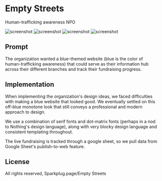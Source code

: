 # Empty Streets
Human-trafficking awareness NPO

![screenshot](https://i.imgur.com/tmJ1ntZ.png)
![screenshot](https://i.imgur.com/cZttIw2.png)
![screenshot](https://i.imgur.com/swBGsHi.png)
![screenshot](https://i.imgur.com/2bQoC8D.png)

## Prompt
The organization wanted a blue-themed website (blue is the color of human-trafficking awareness) that could serve as their information hub across their different branches and track their fundraising progress.

## Implementation
When implementing the organization's design ideas, we faced difficulties with making a blue website that looked good. We eventually settled on this off-blue monotone look that still conveys a professional and modern approach to design.  

We use a combination of serif fonts and dot-matrix fonts (perhaps in a nod to Nothing's design language), along with very blocky design language and consistent templating throughout.  

The live fundraising is tracked through a google sheet, so we pull data from Google Sheet's publish-to-web feature.

## License
All rights reserved, Sparkplug.page/Empty Streets